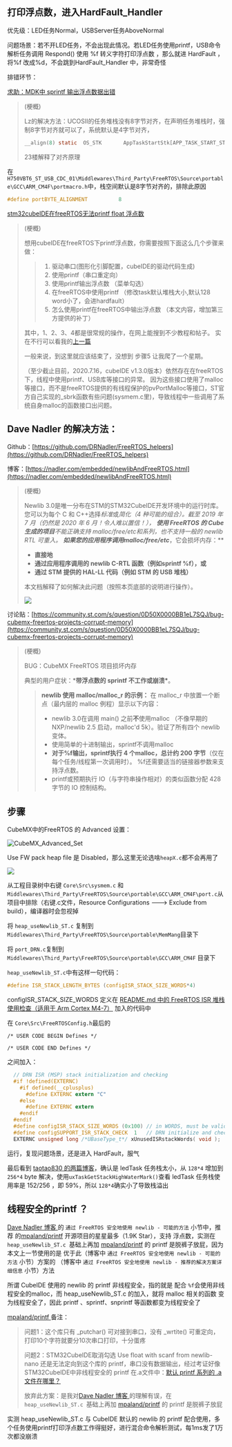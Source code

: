 ## 打印浮点数，进入HardFault_Handler

优先级：LED任务Normal，USBServer任务AboveNormal

问题场景：若不开LED任务，不会出现此情况。若LED任务使用printf，USB命令解析任务调用 Respond() 使用 %f 转义字符打印浮点数 ，那么就进 HardFault ，将%f 改成%d，不会跳到HardFault_Handler 中，非常奇怪

排错环节：

[求助：MDK中 sprintf 输出浮点数据出错](https://www.amobbs.com/thread-3258924-1-1.html)

> (梗概)
>
> Lz的解决方法：UCOSII的任务堆栈没有8字节对齐，在声明任务堆栈时，强制8字节对齐就可以了，系统默认是4字节对齐，
>
> ```c
> __align(8) static  OS_STK       AppTaskStartStk[APP_TASK_START_STK_SIZE];
> ```
>
> 23楼解释了对齐原理

在 `H750VBT6_ST_USB_CDC_01\Middlewares\Third_Party\FreeRTOS\Source\portable\GCC\ARM_CM4F\portmacro.h`中，栈空间默认是8字节对齐的，排除此原因

```c
#define portBYTE_ALIGNMENT			8
```

[stm32cubeIDE在freeRTOS无法printf float 浮点数](https://blog.csdn.net/tao475824827/article/details/107477724)

> (梗概)
>
> 想用cubeIDE在freeRTOS下printf浮点数，你需要按照下面这么几个步骤来做：
>
> > 1. 驱动串口(图形化引脚配置，cubeIDE的驱动代码生成)
> > 2. 使用printf（串口重定向）
> > 3. 使用printf输出浮点数 （菜单勾选）
> > 4. 在freeRTOS中使用printf （修改task默认堆栈大小,默认128 word小了，会进hardfault）
> > 5. 怎么使用printf在freeRTOS中输出浮点数 （本文内容，增加第三方提供的补丁）
>
> 其中，1、2、3、4都是很常规的操作，在网上能搜到不少教程和帖子。
> 实在不行可以看我的[上一篇](https://blog.csdn.net/tao475824827/article/details/107477724)
>
> 一般来说，到这里就应该结束了，没想到 步骤5 让我爬了一个星期。
>
> （至少截止目前，2020.7.16，cubeIDE v1.3.0版本）依然存在在freeRTOS下，线程中使用printf、USB库等接口的异常。
> 因为这些接口使用了malloc等接口，而不是freeRTOS提供的有线程保护的pvPortMalloc等接口，ST官方自己实现的_sbrk函数有些问题(sysmem.c里)，导致线程中一些调用了系统自身malloc的函数接口出问题。

## Dave Nadler 的解决方法：

Github：[https://github.com/DRNadler/FreeRTOS_helpers](https://github.com/DRNadler/FreeRTOS_helpers)

博客：[https://nadler.com/embedded/newlibAndFreeRTOS.html](https://nadler.com/embedded/newlibAndFreeRTOS.html)

> (梗概)
>
> Newlib 3.0是唯一分布在STM的STM32CubeIDE开发环境中的运行时库。您可以为每个 C 和 C++选择*标准*或*简化（4 种可能的组合）。*截至 2019 年 7 月（仍然是 2020 年 6 月！令人难以置信！）， **使用 FreeRTOS 的 Cube 生成的项目**不能正确支持 malloc/free/etc和系列，也不支持一般的 newlib RTL 可重入。 **如果您的应用程序调用malloc/free/etc****，它会损坏内存：**
>
> - **直接地**
> - **通过应用程序调用的 newlib C-RTL 函数（例如sprintf %f），或**
> - **通过 STM 提供的 HAL-LL 代码（例如 STM 的 USB 堆栈）**
>
> 本文档解释了如何解决此问题（按照本页底部的说明进行操作）。
>
> ![](CubeIDE_FreeRTOS_printf_float/newlibAndFreeRTOS_FreeRTOS_support_newlib.PNG)

讨论贴：[https://community.st.com/s/question/0D50X0000BB1eL7SQJ/bug-cubemx-freertos-projects-corrupt-memory](https://community.st.com/s/question/0D50X0000BB1eL7SQJ/bug-cubemx-freertos-projects-corrupt-memory)

> (梗概)
>
> BUG：CubeMX FreeRTOS 项目损坏内存
>
> 典型的用户症状：***带浮点数的 sprintf 不工作或崩溃\***。
>
> > **newlib 使用 malloc/malloc_r 的示例：**
> > 在 malloc_r 中放置一个断点（最内层的 malloc 例程）显示以下内容：
> >
> > - newlib 3.0在调用 main() 之前**不**使用malloc （不像早期的 NXP/newlib 2.5 启动，malloc'd 5k）。验证了所有四个 newlib 变体。
> > - 使用简单的十进制输出，sprintf不调用malloc
> > - **对于%f输出，sprintf执行 4 个malloc，总计约 200 字节**（仅在每个任务/线程第一次调用时）。
> >   %f还需要适当的链接器参数来支持浮点数。
> > - printf或预期执行 IO（与字符串操作相对）的类似函数分配 428 字节的 IO 控制结构。

## 步骤

CubeMX中的FreeRTOS 的 Advanced 设置：

![CubeMX_Advanced_Set](CubeIDE_FreeRTOS_printf_float/CubeMX_Advanced_Set.png)

Use FW pack heap file 是 Disabled，那么这里无论选啥`heapX.c`都不会再用了

![](CubeIDE_FreeRTOS_printf_float/CubeMX_heap4.png)

从工程目录树中右键 `Core\Src\sysmem.c` 和 `Middlewares\Third_Party\FreeRTOS\Source\portable\GCC\ARM_CM4F\port.c`从项目中排除（右键.c文件，Resource Configurations ---> Exclude from build），编译器时会忽视掉

将 `heap_useNewlib_ST.c` 复制到 `Middlewares\Third_Party\FreeRTOS\Source\portable\MemMang`目录下

将 `port_DRN.c`复制到 `Middlewares\Third_Party\FreeRTOS\Source\portable\GCC\ARM_CM4F` 目录下

`heap_useNewlib_ST.c`中有这样一句代码：

```c
#define ISR_STACK_LENGTH_BYTES (configISR_STACK_SIZE_WORDS*4)
```

configISR_STACK_SIZE_WORDS 定义在  [README.md 中的 FreeRTOS ISR 堆栈使用检查（适用于 Arm Cortex M4-7）](https://github.com/DRNadler/FreeRTOS_helpers/blob/master/README.md) 加入的代码中

在 `Core\Src\FreeRTOSConfig.h`最后的

```
/* USER CODE BEGIN Defines */

/* USER CODE END Defines */
```

之间加入：

```c
  // DRN ISR (MSP) stack initialization and checking
  #if !defined(EXTERNC)
    #if defined(__cplusplus)
      #define EXTERNC extern "C"
    #else
      #define EXTERNC extern
    #endif
  #endif
  #define configISR_STACK_SIZE_WORDS (0x100) // in WORDS, must be valid constant for GCC assembler
  #define configSUPPORT_ISR_STACK_CHECK  1   // DRN initialize and check ISR stack
  EXTERNC unsigned long /*UBaseType_t*/ xUnusedISRstackWords( void );  // check unused amount at runtime
```

运行，复现问题场景，还是进入 HardFault，服气

最后看到 [taotao830 的两篇博客](https://blog.csdn.net/tao475824827/article/details/107286336)，确认是 ledTask 任务栈太小，从 `128*4` 增加到 `256*4` byte  解决，使用`uxTaskGetStackHighWaterMark()`查看 ledTask 任务栈使用率是 152/256 ，即 59%，所以 `128*4`确实小了导致栈溢出

## 线程安全的printf ？

[Dave Nadler 博客 ](https://nadler.com/embedded/newlibAndFreeRTOS.html) 的 `通过 FreeRTOS 安全地使用 newlib - 可能的方法`  小节中，推荐 的[mpaland/printf]( https://github.com/mpaland/printf) 开源项目的星星最多（1.9K Star），支持 浮点数，实测在 `heap_useNewlib_ST.c `基础上再加 [mpaland/printf]( https://github.com/mpaland/printf) 的 printf 是脱裤子放屁，因为本文上一节使用的是 优于此（博客中 `通过 FreeRTOS 安全地使用 newlib - 可能的方法`  小节）方案的 （博客中 `通过 FreeRTOS 安全地使用 newlib - 推荐的解决方案详细信息` 小节）方法

所谓 CubeIDE 使用的 newlib 的 printf 非线程安全，指的就是 配合 `%f`会使用非线程安全的malloc，而  heap_useNewlib_ST.c  的加入，就将 malloc 相关的函数 变为线程安全了，因此 printf 、sprintf、snprintf 等函数都变为线程安全了

[mpaland/printf ]( https://github.com/mpaland/printf)备注：

> 问题1：这个库只有 _putchar() 可对接到串口，没有 _wrtite() 可重定向，打印10个字符就要分10次串口打印，十分蛋疼
>
> 问题2：STM32CubeIDE取消勾选 Use float with scanf from newlib-nano 还是无法定向到这个库的 printf，串口没有数据输出，经过考证好像STM32CubeIDE中非线程安全的 printf 在.a文件中：[默认 printf 系列的 .a 文件在哪里？](https://community.st.com/s/question/0D53W00001gtpzmSAA/where-is-the-a-file-for-the-default-printf-family)
>
> 放弃此方案：是我对[Dave Nadler 博客 ](https://nadler.com/embedded/newlibAndFreeRTOS.html) 的理解有误，在 `heap_useNewlib_ST.c `基础上再加 [mpaland/printf]( https://github.com/mpaland/printf) 的 printf 是脱裤子放屁

实测 heap_useNewlib_ST.c 与 CubeIDE 默认的 newlib 的 printf 配合使用，多个任务使用printf打印浮点数工作得挺好，进行混合命令解析测试，每1ms发了1万次都没崩溃

